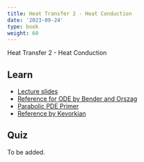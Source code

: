 ```yaml
---
title: Heat Transfer 2 - Heat Conduction
date: '2023-09-24'
type: book
weight: 60
---
```


Heat Transfer 2 - Heat Conduction

<!--more-->

<!-- {{< icon name="clock" pack="fas" >}} 1-2 hours per week, for 8 weeks -->

## Learn

- [Lecture slides](/uploads/geodynamics/HeatTransfer-HeatConduction.pdf)
- [Reference for ODE by Bender and Orszag](/uploads/geodynamics/HeatTransfer-BenderOrszag.pdf)
- [Parabolic PDE Primer](/uploads/geodynamics/HeatTransfer-PDEPrimer.pdf)
- [Reference by Kevorkian](/uploads/geodynamics/HeatTransfer-Kevorkian.pdf)
<!-- {{< youtube rfscVS0vtbw >}} -->

## Quiz

To be added.
<!-- {{< spoiler text="What is the difference between lists and tuples?" >}}
Lists

- Lists are mutable - they can be changed
- Slower than tuples
- Syntax: `a_list = [1, 2.0, 'Hello world']`

Tuples

- Tuples are immutable - they can't be changed
- Tuples are faster than lists
- Syntax: `a_tuple = (1, 2.0, 'Hello world')`
  {{< /spoiler >}}

{{< spoiler text="Is Python case-sensitive?" >}}
Yes
{{< /spoiler >}} -->
